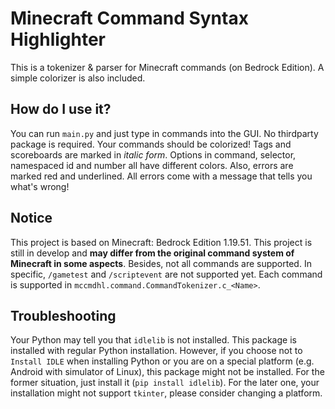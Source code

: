 # Minecraft Command Syntax Highlighter
This is a tokenizer & parser for Minecraft commands (on Bedrock Edition).
A simple colorizer is also included.

## How do I use it?
You can run `main.py` and just type in commands into the GUI.
No thirdparty package is required. Your commands should be colorized!
Tags and scoreboards are marked in *italic form*.
Options in command, selector, namespaced id and number all have different colors.
Also, errors are marked red and underlined.
All errors come with a message that tells you what's wrong!

## Notice
This project is based on Minecraft: Bedrock Edition 1.19.51.
This project is still in develop and **may differ from the original command system of Minecraft in some aspects**.
Besides, not all commands are supported.
In specific, `/gametest` and `/scriptevent` are not supported yet.
Each command is supported in `mccmdhl.command.CommandTokenizer.c_<Name>`.

## Troubleshooting
Your Python may tell you that `idlelib` is not installed.
This package is installed with regular Python installation.
However, if you choose not to `Install IDLE` when installing Python
or you are on a special platform (e.g. Android with simulator of Linux),
this package might not be installed. For the former situation, just
install it (`pip install idlelib`). For the later one, your installation
might not support `tkinter`, please consider changing a platform.

